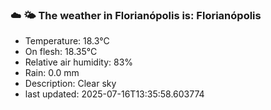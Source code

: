 ### ☁️ 🌤️  The weather in Florianópolis is: Florianópolis

- Temperature: 18.3°C
- On flesh: 18.35°C
- Relative air humidity: 83%
- Rain: 0.0 mm
- Description: Clear sky
- last updated: 2025-07-16T13:35:58.603774
